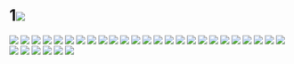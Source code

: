 # 1![](../img/55/00000001.jpg)
![](../img/55/00000002.jpg)
![](../img/55/00000003.jpg)
![](../img/55/00000004.jpg)
![](../img/55/00000005.jpg)
![](../img/55/00000006.jpg)
![](../img/55/00000007.jpg)
![](../img/55/00000008.jpg)
![](../img/55/00000009.jpg)
![](../img/55/00000010.jpg)
![](../img/55/00000011.jpg)
![](../img/55/00000012.jpg)
![](../img/55/00000013.jpg)
![](../img/55/00000014.jpg)
![](../img/55/00000015.jpg)
![](../img/55/00000016.jpg)
![](../img/55/00000017.jpg)
![](../img/55/00000018.jpg)
![](../img/55/00000019.jpg)
![](../img/55/00000020.jpg)
![](../img/55/00000021.jpg)
![](../img/55/00000022.jpg)
![](../img/55/00000023.jpg)
![](../img/55/00000024.jpg)
![](../img/55/00000025.jpg)
![](../img/55/00000026.jpg)
![](../img/55/00000027.jpg)
![](../img/55/00000028.jpg)
![](../img/55/00000029.jpg)
![](../img/55/00000030.jpg)
![](../img/55/00000031.jpg)
![](../img/55/00000032.jpg)
